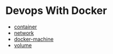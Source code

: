 # Devops With Docker

- [container](docs/container.md)
- [network](docs/network.md)
- [docker-machine](docs/docker-machine.md)
- [volume](docs/volume.md)
